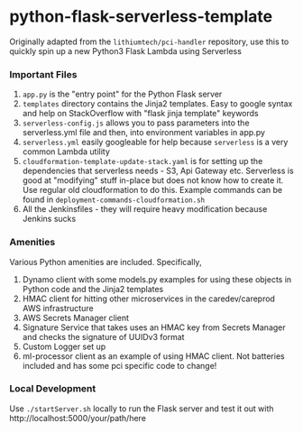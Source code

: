 # python-flask-serverless-template
Originally adapted from the `lithiumtech/pci-handler` repository, use this to quickly spin up a new Python3 Flask Lambda using Serverless

### Important Files
1. `app.py` is the "entry point" for the Python Flask server
2. `templates` directory contains the Jinja2 templates. Easy to google syntax and help on StackOverflow with "flask jinja template" keywords
3. `serverless-config.js` allows you to pass parameters into the serverless.yml file and then, into environment variables in app.py
4. `serverless.yml` easily googleable for help because `serverless` is a very common Lambda utility
5. `cloudformation-template-update-stack.yaml` is for setting up the dependencies that serverless needs - S3, Api Gateway etc. Serverless is good at "modifying" stuff in-place but does not know how to create it. Use regular old cloudformation to do this. Example commands can be found in `deployment-commands-cloudformation.sh`
6. All the Jenkinsfiles - they will require heavy modification because Jenkins sucks

### Amenities
Various Python amenities are included. Specifically,
1. Dynamo client with some models.py examples for using these objects in Python code and the Jinja2 templates
2. HMAC client for hitting other microservices in the caredev/careprod AWS infrastructure
3. AWS Secrets Manager client
4. Signature Service that takes uses an HMAC key from Secrets Manager and checks the signature of UUIDv3 format
5. Custom Logger set up
6. ml-processor client as an example of using HMAC client. Not batteries included and has some pci specific code to change!

### Local Development
Use `./startServer.sh` locally to run the Flask server and test it out with http://localhost:5000/your/path/here
